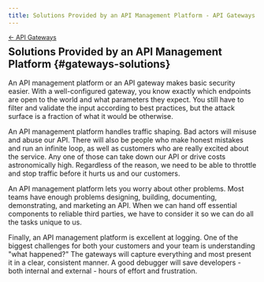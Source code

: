 ```yaml
---
title: Solutions Provided by an API Management Platform - API Gateways
---
```


<div style="font-size: 0.9em; margin-bottom: -20px;"><a href="/books/api-security/gateways/">&larr; API Gateways</a></div>

## Solutions Provided by an API Management Platform {#gateways-solutions}

An API management platform or an API gateway makes basic security easier. With a well-configured gateway, you know exactly which endpoints are open to the world and what parameters they expect. You still have to filter and validate the input according to best practices, but the attack surface is a fraction of what it would be otherwise.

An API management platform handles traffic shaping. Bad actors will misuse and abuse our API. There will also be people who make honest mistakes and run an infinite loop, as well as customers who are really excited about the service. Any one of those can take down our API or drive costs astronomically high. Regardless of the reason, we need to be able to throttle and stop traffic before it hurts us and our customers.

An API management platform lets you worry about other problems. Most teams have enough problems designing, building, documenting, demonstrating, and marketing an API. When we can hand off essential components to reliable third parties, we have to consider it so we can do all the tasks unique to us.

Finally, an API management platform is excellent at logging. One of the biggest challenges for both your customers and your team is understanding "what happened?" The gateways will capture everything and most present it in a clear, consistent manner. A good debugger will save developers - both internal and external - hours of effort and frustration.

<div class="break-before"></div>

